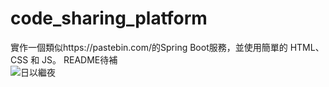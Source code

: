 # code_sharing_platform  
實作一個類似https://pastebin.com/的Spring Boot服務，並使用簡單的 HTML、CSS 和 JS。
README待補  
![日以繼夜](https://github.com/Loren-Cheng/code_sharing_platform/assets/73529790/2229e54b-b01b-48c8-b015-aabe20c3e0c4)
